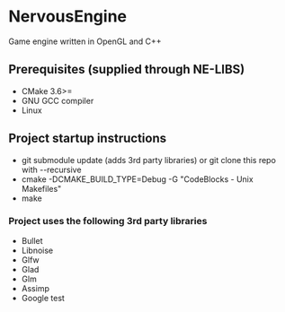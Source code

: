 # NervousEngine
Game engine written in OpenGL and C++

## Prerequisites (supplied through NE-LIBS)
  * CMake 3.6>=
  * GNU GCC compiler
  * Linux
## Project startup instructions
  * git submodule update (adds 3rd party libraries) or git clone this repo with --recursive
  * cmake -DCMAKE_BUILD_TYPE=Debug -G "CodeBlocks - Unix Makefiles"
  * make
### Project uses the following 3rd party libraries
  * Bullet
  * Libnoise
  * Glfw
  * Glad
  * Glm
  * Assimp
  * Google test
